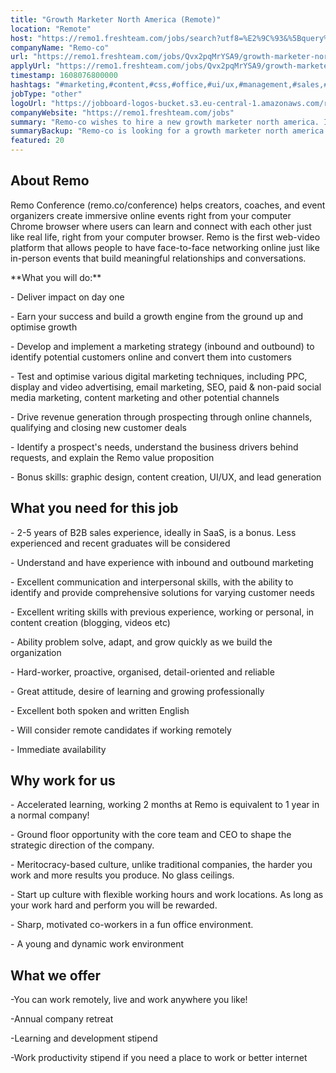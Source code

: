 ```yaml
---
title: "Growth Marketer North America (Remote)"
location: "Remote"
host: "https://remo1.freshteam.com/jobs/search?utf8=%E2%9C%93&%5Bquery%5D=&%5Bbranch_id%5D=&%5Bremote%5D=0&%5Bremote%5D=1&commit=Go"
companyName: "Remo-co"
url: "https://remo1.freshteam.com/jobs/Qvx2pqMrYSA9/growth-marketer-north-america-remote"
applyUrl: "https://remo1.freshteam.com/jobs/Qvx2pqMrYSA9/growth-marketer-north-america-remote#applicant-form"
timestamp: 1608076800000
hashtags: "#marketing,#content,#css,#office,#ui/ux,#management,#sales,#socialmedia,#English"
jobType: "other"
logoUrl: "https://jobboard-logos-bucket.s3.eu-central-1.amazonaws.com/remo-co"
companyWebsite: "https://remo1.freshteam.com/jobs"
summary: "Remo-co wishes to hire a new growth marketer north america. If you have 2-5 years of B2B sales experience, ideally in SaaS, is a bonus, consider applying."
summaryBackup: "Remo-co is looking for a growth marketer north america that has experience in: #marketing, #content, #css."
featured: 20
---
```


## About Remo 

Remo Conference (remo.co/conference) helps creators, coaches, and event organizers create immersive online events right from your computer Chrome browser where users can learn and connect with each other just like real life, right from your computer browser. Remo is the first web-video platform that allows people to have face-to-face networking online just like in-person events that build meaningful relationships and conversations.

\*\*What you will do:\*\*

\- Deliver impact on day one

\- Earn your success and build a growth engine from the ground up and optimise growth

\- Develop and implement a marketing strategy (inbound and outbound) to identify potential customers online and convert them into customers

\- Test and optimise various digital marketing techniques, including PPC, display and video advertising, email marketing, SEO, paid & non-paid social media marketing, content marketing and other potential channels

\- Drive revenue generation through prospecting through online channels, qualifying and closing new customer deals

\- Identify a prospect's needs, understand the business drivers behind requests, and explain the Remo value proposition

\- Bonus skills: graphic design, content creation, UI/UX, and lead generation

## What you need for this job

\- 2-5 years of B2B sales experience, ideally in SaaS, is a bonus. Less experienced and recent graduates will be considered

\- Understand and have experience with inbound and outbound marketing

\- Excellent communication and interpersonal skills, with the ability to identify and provide comprehensive solutions for varying customer needs

\- Excellent writing skills with previous experience, working or personal, in content creation (blogging, videos etc)

\- Ability problem solve, adapt, and grow quickly as we build the organization

\- Hard-worker, proactive, organised, detail-oriented and reliable

\- Great attitude, desire of learning and growing professionally

\- Excellent both spoken and written English

\- Will consider remote candidates if working remotely

\- Immediate availability

## Why work for us

\- Accelerated learning, working 2 months at Remo is equivalent to 1 year in a normal company!

\- Ground floor opportunity with the core team and CEO to shape the strategic direction of the company.

\- Meritocracy-based culture, unlike traditional companies, the harder you work and more results you produce. No glass ceilings.

\- Start up culture with flexible working hours and work locations. As long as your work hard and perform you will be rewarded.

\- Sharp, motivated co-workers in a fun office environment.

\- A young and dynamic work environment

## What we offer

\-You can work remotely, live and work anywhere you like!

\-Annual company retreat

\-Learning and development stipend

\-Work productivity stipend if you need a place to work or better internet
